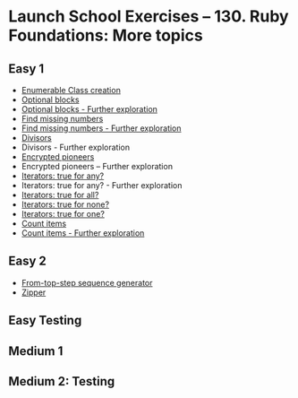 # Launch School Exercises – 130. Ruby Foundations: More topics

## Easy 1

* [Enumerable Class creation](enumerable_class_creation.rb)
* [Optional blocks](optional_blocks_1.rb)
* [Optional blocks - Further exploration](optional_blocks_2.rb)
* [Find missing numbers](find_missing_numbers_1.rb)
* [Find missing numbers - Further exploration](find_missing_numbers_2.rb)
* [Divisors](divisors.rb)
* Divisors - Further exploration
* [Encrypted pioneers](encrypted_pioneers.rb)
* Encrypted pioneers – Further exploration
* [Iterators: true for any?](iterators_true_for_any.rb)
* Iterators: true for any? - Further exploration
* [Iterators: true for all?](iterators_true_for_all.rb)
* [Iterators: true for none?](iterators_true_for_none.rb)
* [Iterators: true for one?](iterators_true_for_one.rb)
* [Count items](count_items_1.rb)
* [Count items - Further exploration](count_items_2.rb)

## Easy 2

* [From-top-step sequence generator](from_top_step_sequence_generator.rb)
* [Zipper](zipper.rb)

## Easy Testing

## Medium 1

## Medium 2: Testing
